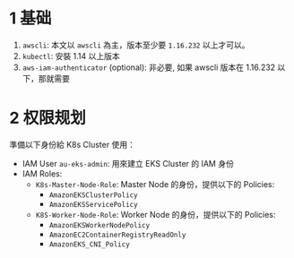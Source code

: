 
# 1 基础
1. `awscli`: 本文以 `awscli` 為主，版本至少要 `1.16.232` 以上才可以。
2. `kubectl`: 安裝 1.14 以上版本
3. `aws-iam-authenticator` (optional): 非必要, 如果 awscli 版本在 1.16.232 以下，那就需要


# 2 权限规划

準備以下身份給 K8s Cluster 使用：

- IAM User `au-eks-admin`: 用來建立 EKS Cluster 的 IAM 身份
- IAM Roles:
    - `K8s-Master-Node-Role`: Master Node 的身份，提供以下的 Policies:
        - `AmazonEKSClusterPolicy`
        - `AmazonEKSServicePolicy`
    - `K8S-Worker-Node-Role`: Worker Node 的身份，提供以下的 Policies:
        - `AmazonEKSWorkerNodePolicy`
        - `AmazonEC2ContainerRegistryReadOnly`
        - `AmazonEKS_CNI_Policy`




